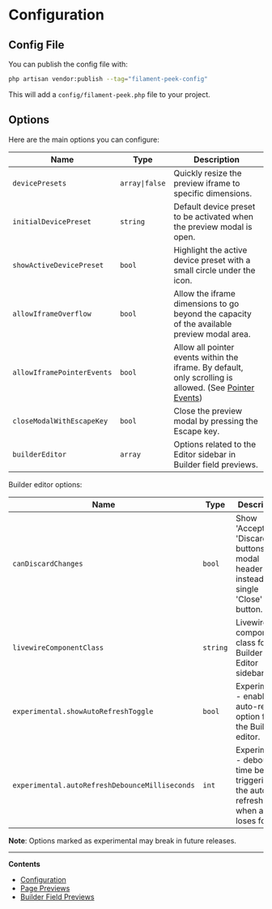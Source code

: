 # Configuration

## Config File

You can publish the config file with:

```bash
php artisan vendor:publish --tag="filament-peek-config"
```

This will add a `config/filament-peek.php` file to your project.

## Options

Here are the main options you can configure:

| Name | Type | Description |
|---|---|---|
| `devicePresets` | `array\|false` | Quickly resize the preview iframe to specific dimensions. |
| `initialDevicePreset` | `string` | Default device preset to be activated when the preview modal is open. |
| `showActiveDevicePreset` | `bool` | Highlight the active device preset with a small circle under the icon. |
| `allowIframeOverflow` | `bool` | Allow the iframe dimensions to go beyond the capacity of the available preview modal area. |
| `allowIframePointerEvents` | `bool` | Allow all pointer events within the iframe. By default, only scrolling is allowed. (See [Pointer Events](./page-previews.md#preview-pointer-events)) |
| `closeModalWithEscapeKey` | `bool` | Close the preview modal by pressing the Escape key. |
| `builderEditor` | `array` | Options related to the Editor sidebar in Builder field previews. |

Builder editor options:

| Name | Type | Description |
|---|---|---|
| `canDiscardChanges` | `bool` | Show 'Accept' and 'Discard' buttons in modal header instead of a single 'Close' button. |
| `livewireComponentClass` | `string` | Livewire component class for the Builder Editor sidebar. |
| `experimental.showAutoRefreshToggle` | `bool` | Experimental - enable the auto-refresh option for the Builder editor. |
| `experimental.autoRefreshDebounceMilliseconds` | `int` | Experimental - debounce time before triggering the auto-refresh when a field loses focus. |

**Note**: Options marked as experimental may break in future releases.

---

**Contents**

- [Configuration](./configuration.md)
- [Page Previews](./page-previews.md)
- [Builder Field Previews](./builder-field-previews.md)
